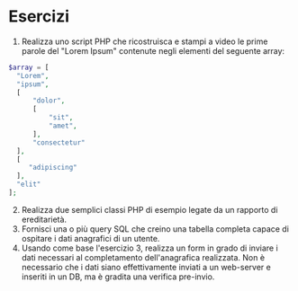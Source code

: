 # Esercizi

  1. Realizza uno script PHP che ricostruisca e stampi a video le prime parole del "Lorem Ipsum" contenute negli elementi del seguente array:
  ```php
  $array = [
    "Lorem",
    "ipsum",
    [
        "dolor",
        [
            "sit",
            "amet",
        ],
        "consectetur"
    ],
    [
       "adipiscing"
    ],
    "elit"  
  ];
  ```
  2. Realizza due semplici classi PHP di esempio legate da un rapporto di ereditarietà.
  3. Fornisci una o più query SQL che creino una tabella completa capace di ospitare i dati anagrafici di un utente.
  4. Usando come base l'esercizio 3, realizza un form in grado di inviare i dati necessari al completamento 
     dell'anagrafica realizzata. Non è necessario che i dati siano effettivamente inviati a un web-server e inseriti in
     un DB, ma è gradita una verifica pre-invio.
